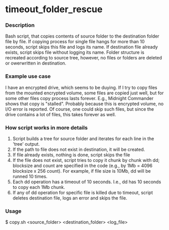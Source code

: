 # timeout_folder_rescue

<h3>Description</h3>

Bash script, that copies contents of source folder to the destination folder file by file. If copying process for single file hangs for more than 10 seconds, script skips this file and logs its name. If destination file already exists, script skips file without logging its name. Folder structure is recreated according to source tree, however, no files or folders are deleted or owerwritten in destination.

<h3>Example use case</h3>

I have an encrypted drive, which seems to be duying. If I try to copy files from the mounted encrypted volume, some files are copied just well, but for some other files copy process lasts forever. E.g., Midnight Commander shows that copy is "stalled". Probably because this is encrypted volume, no I/O error is reported. Of course, one could skip such files, but since the drive contains a lot of files, this takes forever as well.

<h3>How script works in more details</h3>

1. Script builds a tree for source folder and iterates for each line in the 'tree' output.
2. If the path to file does not exist in destination, it will be created.
3. If file already exists, nothing is done, script skips the file
4. If the file does not exist, script tries to copy it chunk by chunk with dd; blocksize and count are specified in the code (e.g., by 1Mb = 4096 blocksize x 256 count). For example, if file size is 10Mb, dd will be runned 10 times.
5. Each dd operation has a timeout of 10 seconds. I.e., dd has 10 seconds to copy each 1Mb chunk.
6. If any of dd operation for specific file is killed due to timeout, script deletes destination file, logs an error and skips the file.

<h3>Usage</h3>

$ copy.sh <source_folder> <destination_folder> <log_file>
